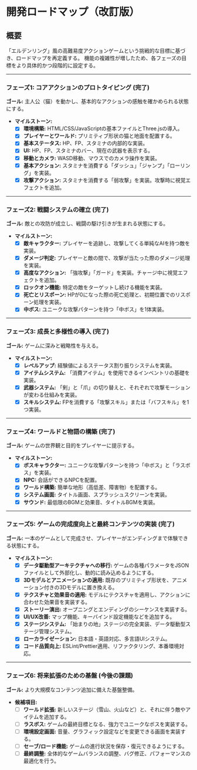 # 開発ロードマップ（改訂版）

## 概要

「エルデンリング」風の高難易度アクションゲームという挑戦的な目標に基づき、ロードマップを再定義する。
機能の複雑性が増したため、各フェーズの目標をより具体的かつ段階的に設定する。

---

### フェーズ1: コアアクションのプロトタイピング (完了)

**ゴール:** 主人公（猫）を動かし、基本的なアクションの感触を確かめられる状態にする。

- **マイルストーン:**
  - [x] **環境構築:** HTML/CSS/JavaScriptの基本ファイルとThree.jsの導入。
  - [x] **プレイヤーとワールド:** プリミティブ形状の猫と地面を配置する。
  - [x] **基本ステータス:** HP、FP、スタミナの内部的な実装。
  - [x] **UI:** HP、FP、スタミナのバー、現在の武器を表示する。
  - [x] **移動とカメラ:** WASD移動、マウスでのカメラ操作を実装。
  - [x] **基本アクション:** スタミナを消費する「ダッシュ」「ジャンプ」「ローリング」を実装。
  - [x] **攻撃アクション:** スタミナを消費する「弱攻撃」を実装。攻撃時に視覚エフェクトを追加。

---

### フェーズ2: 戦闘システムの確立 (完了)

**ゴール:** 敵との攻防が成立し、戦闘の駆け引きが生まれる状態にする。

- **マイルストーン:**
  - [x] **敵キャラクター:** プレイヤーを追跡し、攻撃してくる単純なAIを持つ敵を実装。
  - [x] **ダメージ判定:** プレイヤーと敵の間で、攻撃が当たった際のダメージ処理を実装。
  - [x] **高度なアクション:** 「強攻撃」「ガード」を実装。チャージ中に視覚エフェクトを追加。
  - [x] **ロックオン機能:** 特定の敵をターゲットし続ける機能を実装。
  - [x] **死亡とリスポーン:** HPが0になった際の死亡処理と、初期位置でのリスポーン処理を実装。
  - [x] **中ボス:** ユニークな攻撃パターンを持つ「中ボス」を1体実装。

---

### フェーズ3: 成長と多様性の導入 (完了)

**ゴール:** ゲームに深みと戦略性を与える。

- **マイルストーン:**
  - [x] **レベルアップ:** 経験値によるステータス割り振りシステムを実装。
  - [x] **アイテムシステム:** 「消費アイテム」を使用できるインベントリの基礎を実装。
  - [x] **武器システム:** 「剣」と「爪」の切り替えと、それぞれで攻撃モーションが変わる仕組みを実装。
  - [x] **スキルシステム:** FPを消費する「攻撃スキル」または「バフスキル」を1つ実装。

---

### フェーズ4: ワールドと物語の構築 (完了)

**ゴール:** ゲームの世界観と目的をプレイヤーに提示する。

- **マイルストーン:**
  - [x] **ボスキャラクター:** ユニークな攻撃パターンを持つ「中ボス」と「ラスボス」を実装。
  - [x] **NPC:** 会話ができるNPCを配置。
  - [x] **ワールド構築:** 簡単な地形（高低差、障害物）を配置する。
  - [x] **システム画面:** タイトル画面、スプラッシュスクリーンを実装。
  - [x] **サウンド:** 最低限のBGMと効果音、タイトルBGMを実装。

---

### フェーズ5: ゲームの完成度向上と最終コンテンツの実装 (完了)

**ゴール:** 一本のゲームとして完成させ、プレイヤーがエンディングまで体験できる状態にする。

- **マイルストーン:**
  - [x] **データ駆動型アーキテクチャへの移行:** ゲームの各種パラメータをJSONファイルとして外部化し、動的に読み込めるようにする。
  - [x] **3Dモデルとアニメーションの適用:** 既存のプリミティブ形状を、アニメーション付きの3Dモデルに置き換える。
  - [x] **テクスチャと効果音の適用:** モデルにテクスチャを適用し、アクションに合わせた効果音を実装する。
  - [x] **ストーリー演出:** オープニングとエンディングのシーケンスを実装する。
  - [x] **UI/UX改善:** マップ機能、キーバインド設定機能などを追加する。
  - [x] **ステージシステム:** 「始まりの地」ステージの完全実装、データ駆動型ステージ管理システム。
  - [x] **ローカライゼーション:** 日本語・英語対応、多言語UIシステム。
  - [x] **コード品質向上:** ESLint/Prettier適用、リファクタリング、本番環境対応。

---

### フェーズ6: 将来拡張のための基盤 (今後の課題)

**ゴール:** より大規模なコンテンツ追加に備えた基盤整備。

- **候補項目:**
  - [ ] **ワールド拡張:** 新しいステージ（雪山、火山など）と、それに伴う敵やアイテムを追加する。
  - [ ] **ラスボス:** ゲームの最終目標となる、強力でユニークなボスを実装する。
  - [ ] **環境設定画面:** 音量、グラフィック設定などを変更できる画面を実装する。
  - [ ] **セーブ/ロード機能:** ゲームの進行状況を保存・復元できるようにする。
  - [ ] **最終調整:** 全体的なゲームバランスの調整、バグ修正、パフォーマンスの最適化を行う。
